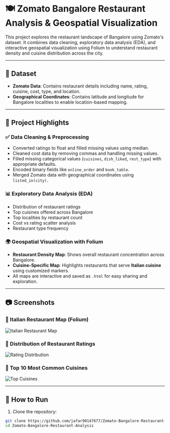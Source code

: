 # 🍽️ Zomato Bangalore Restaurant Analysis & Geospatial Visualization

This project explores the restaurant landscape of Bangalore using Zomato's dataset. It combines data cleaning, exploratory data analysis (EDA), and interactive geospatial visualization using Folium to understand restaurant density and cuisine distribution across the city.

---

## 📁 Dataset

- **Zomato Data**: Contains restaurant details including name, rating, cuisine, cost, type, and location.
- **Geographical Coordinates**: Contains latitude and longitude for Bangalore localities to enable location-based mapping.

---

## 📌 Project Highlights

### ✅ Data Cleaning & Preprocessing
- Converted ratings to float and filled missing values using median.
- Cleaned cost data by removing commas and handling missing values.
- Filled missing categorical values (`cuisines`, `dish_liked`, `rest_type`) with appropriate defaults.
- Encoded binary fields like `online_order` and `book_table`.
- Merged Zomato data with geographical coordinates using `listed_in(city)`.

### 📊 Exploratory Data Analysis (EDA)
- Distribution of restaurant ratings
- Top cuisines offered across Bangalore
- Top localities by restaurant count
- Cost vs rating scatter analysis
- Restaurant type frequency

### 🌍 Geospatial Visualization with Folium
- **Restaurant Density Map**: Shows overall restaurant concentration across Bangalore.
- **Cuisine-Specific Map**: Highlights restaurants that serve **Italian cuisine** using customized markers.
- All maps are interactive and saved as `.html` for easy sharing and exploration.

---

## 📷 Screenshots

### 🔸 Italian Restaurant Map (Folium)
![Italian Restaurant Map](./images/map.png)

### 🔸 Distribution of Restaurant Ratings
![Rating Distribution](./images/ratings.png)

### 🔸 Top 10 Most Common Cuisines
![Top Cuisines](./images/cuisines.png)

---

## 🚀 How to Run

1. Clone the repository:

```bash
git clone https://github.com/jafar90147677/Zomato-Bangalore-Restaurant-Analysis.git
cd Zomato-Bangalore-Restaurant-Analysis
